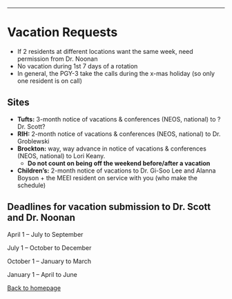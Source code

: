 
---

# Vacation Requests

* If 2 residents at different locations want the same week, need permission from Dr. Noonan
* No vacation during 1st 7 days of a rotation
* In general, the PGY-3 take the calls during the x-mas holiday (so only one resident is on call)


## Sites

* **Tufts:** 3-month notice of vacations & conferences (NEOS, national) to ?Dr. Scott?
* **RIH:** 2-month notice of vacations & conferences (NEOS, national) to Dr. Groblewski
* **Brockton:** way, way advance in notice of vacations & conferences (NEOS, national) to Lori Keany.
  * **Do not count on being off the weekend before/after a vacation**
* **Children’s:** 2-month notice of vacations to Dr. Gi-Soo Lee and Alanna Boyson + the MEEI resident on service with you (who make the schedule)


## Deadlines for vacation submission to Dr. Scott and Dr. Noonan

April 1 – July to September

July 1 – October to December

October 1 – January to March

January 1 – April to June


[Back to homepage](../index.html)